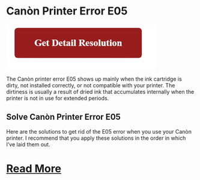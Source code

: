 # Canòn Printer Error E05


[![Canòn printer error code E04](red2.png)](https://github.com/reslove-error/canon.printer.error.E05)

The Canòn printer error E05 shows up mainly when the ink cartridge is dirty, not installed correctly, or not compatible with your printer. The dirtiness is usually a result of dried ink that accumulates internally when the printer is not in use for extended periods. 


## Solve Canòn Printer Error E05

Here are the solutions to get rid of the E05 error when you use your Canòn printer. I recommend that you apply these solutions in the order in which I’ve laid them out.

# [Read More](https://github.com/reslove-error/canon.printer.error.E05) 

